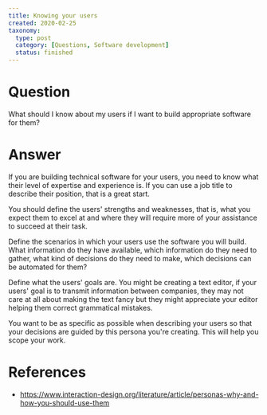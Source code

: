 ```yaml
---
title: Knowing your users
created: 2020-02-25
taxonomy:
  type: post
  category: [Questions, Software development]
  status: finished
---
```


# Question
What should I know about my users if I want to build appropriate software for them?

# Answer
If you are building technical software for your users, you need to know what their level of expertise and experience is. If you can use a job title to describe their position, that is a great start.

You should define the users' strengths and weaknesses, that is, what you expect them to excel at and where they will require more of your assistance to succeed at their task.

Define the scenarios in which your users use the software you will build. What information do they have available, which information do they need to gather, what kind of decisions do they need to make, which decisions can be automated for them?

Define what the users' goals are. You might be creating a text editor, if your users' goal is to transmit information between companies, they may not care at all about making the text fancy but they might appreciate your editor helping them correct grammatical mistakes.

You want to be as specific as possible when describing your users so that your decisions are guided by this persona you're creating. This will help you scope your work.

# References
* https://www.interaction-design.org/literature/article/personas-why-and-how-you-should-use-them
